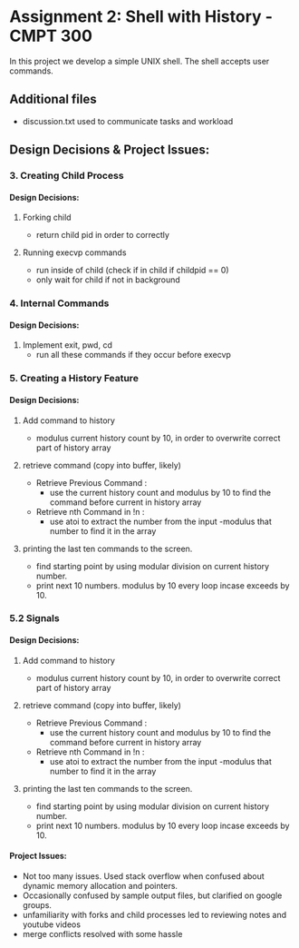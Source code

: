 # Assignment 2: Shell with History - CMPT 300

In this project we develop a simple UNIX shell. The shell accepts user commands.


## Additional files
   * discussion.txt used to communicate tasks and workload


## Design Decisions & Project Issues:

### 3. Creating Child Process

#### Design Decisions:
1. Forking child
    * return child pid in order to correctly

2. Running execvp commands
    * run inside of child (check if in child if childpid == 0)
    * only wait for child if not in background

### 4. Internal Commands

#### Design Decisions:

1. Implement exit, pwd, cd
    * run all these commands if they occur before execvp



### 5. Creating a History Feature

#### Design Decisions:
1. Add command to history
    * modulus current history count by 10, in order to overwrite correct part of history array
    
2. retrieve command (copy into buffer, likely)
    * Retrieve Previous Command :
        - use the current history count and modulus by 10 to find the command before current in history array
    * Retrieve nth Command in !n :
        - use atoi to extract the number from the input
        -modulus that number to find it in the array
    
3. printing the last ten commands to the screen.
    * find starting point by using modular division on current history number.
    * print next 10 numbers. modulus by 10 every loop incase exceeds by 10.

### 5.2 Signals

#### Design Decisions:
1. Add command to history
    * modulus current history count by 10, in order to overwrite correct part of history array
    
2. retrieve command (copy into buffer, likely)
    * Retrieve Previous Command :
        - use the current history count and modulus by 10 to find the command before current in history array
    * Retrieve nth Command in !n :
        - use atoi to extract the number from the input
        -modulus that number to find it in the array
    
3. printing the last ten commands to the screen.
    * find starting point by using modular division on current history number.
    * print next 10 numbers. modulus by 10 every loop incase exceeds by 10.
    
 

#### Project Issues:
   * Not too many issues. Used stack overflow when confused about dynamic memory allocation and pointers.  
   * Occasionally confused by sample output files, but clarified on google groups.
   * unfamiliarity with forks and child processes led to reviewing notes and youtube videos
   * merge conflicts resolved with some hassle


